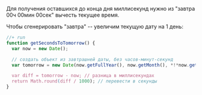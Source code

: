 Для получения оставшихся до конца дня миллисекунд нужно из "завтра 00ч 00мин 00сек" вычесть текущее время. 

Чтобы сгенерировать "завтра" -- увеличим текущую дату на 1 день:

```js
//+ run
function getSecondsToTomorrow() {
  var now = new Date();

  // создать объект из завтрашней даты, без часов-минут-секунд
  var tomorrow = new Date(now.getFullYear(), now.getMonth(), *!*now.getDate()+1*/!*);

  var diff = tomorrow - now; // разница в миллисекундах
  return Math.round(diff / 1000); // перевести в секунды
}
```
